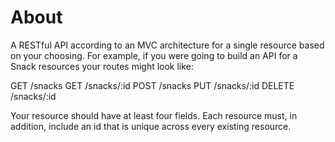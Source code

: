 # About
A RESTful API according to an MVC architecture for a single resource based on your choosing. For example, if you were going to build an API for a Snack resources your routes might look like:

GET /snacks
GET /snacks/:id
POST /snacks
PUT /snacks/:id
DELETE /snacks/:id

Your resource should have at least four fields. Each resource must, in addition, include an id that is unique across every existing resource.
